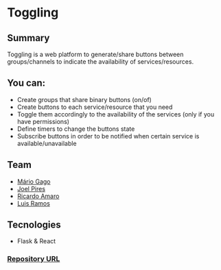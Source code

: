 # Toggling

## Summary

Toggling is a web platform to generate/share buttons between groups/channels to indicate the availability of services/resources.

## You can:

* Create groups that share binary buttons (on/of)
* Create buttons to each service/resource that you need
* Toggle them accordingly to the availability of the services (only if you have permissions)
* Define timers to change the buttons state
* Subscribe buttons in order to be notified when certain service is available/unavailable

## Team

 * [Mário Gago](https://pixels.camp/mgago)
 * [Joel Pires](https://pixels.camp/joelpires)
 * [Ricardo Amaro](https://pixels.camp/rjmamaro)
 * [Luis Ramos](https://pixels.camp/lmramos1990)

## Tecnologies

* Flask & React

### [Repository URL](https://github.com/joelpires/toggling)
